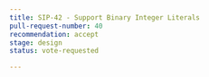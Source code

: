 ```yaml
---
title: SIP-42 - Support Binary Integer Literals
pull-request-number: 40
recommendation: accept
stage: design
status: vote-requested

---
```

